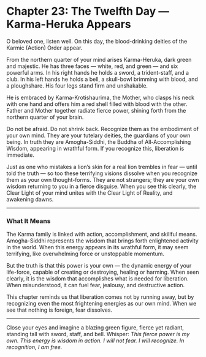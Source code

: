 # Chapter 23: The Twelfth Day — Karma-Heruka Appears

O beloved one, listen well. On this day, the blood-drinking deities of the Karmic (Action) Order appear.

From the northern quarter of your mind arises Karma-Heruka, dark green and majestic. He has three faces — white, red, and green — and six powerful arms. In his right hands he holds a sword, a trident-staff, and a club. In his left hands he holds a bell, a skull-bowl brimming with blood, and a ploughshare. His four legs stand firm and unshakable.

He is embraced by Karma-Krotishaurima, the Mother, who clasps his neck with one hand and offers him a red shell filled with blood with the other. Father and Mother together radiate fierce power, shining forth from the northern quarter of your brain.

Do not be afraid. Do not shrink back. Recognize them as the embodiment of your own mind. They are your tutelary deities, the guardians of your own being. In truth they are Amogha-Siddhi, the Buddha of All-Accomplishing Wisdom, appearing in wrathful form. If you recognize this, liberation is immediate.

Just as one who mistakes a lion’s skin for a real lion trembles in fear — until told the truth — so too these terrifying visions dissolve when you recognize them as your own thought-forms. They are not strangers; they are your own wisdom returning to you in a fierce disguise. When you see this clearly, the Clear Light of your mind unites with the Clear Light of Reality, and awakening dawns.

---

### What It Means

The Karma family is linked with action, accomplishment, and skillful means. Amogha-Siddhi represents the wisdom that brings forth enlightened activity in the world. When this energy appears in its wrathful form, it may seem terrifying, like overwhelming force or unstoppable momentum.

But the truth is that this power is your own — the dynamic energy of your life-force, capable of creating or destroying, healing or harming. When seen clearly, it is the wisdom that accomplishes what is needed for liberation. When misunderstood, it can fuel fear, jealousy, and destructive action.

This chapter reminds us that liberation comes not by running away, but by recognizing even the most frightening energies as our own mind. When we see that nothing is foreign, fear dissolves.

---

Close your eyes and imagine a blazing green figure, fierce yet radiant, standing tall with sword, staff, and bell. Whisper:
*This fierce power is my own.
This energy is wisdom in action.
I will not fear. I will recognize.
In recognition, I am free.*
